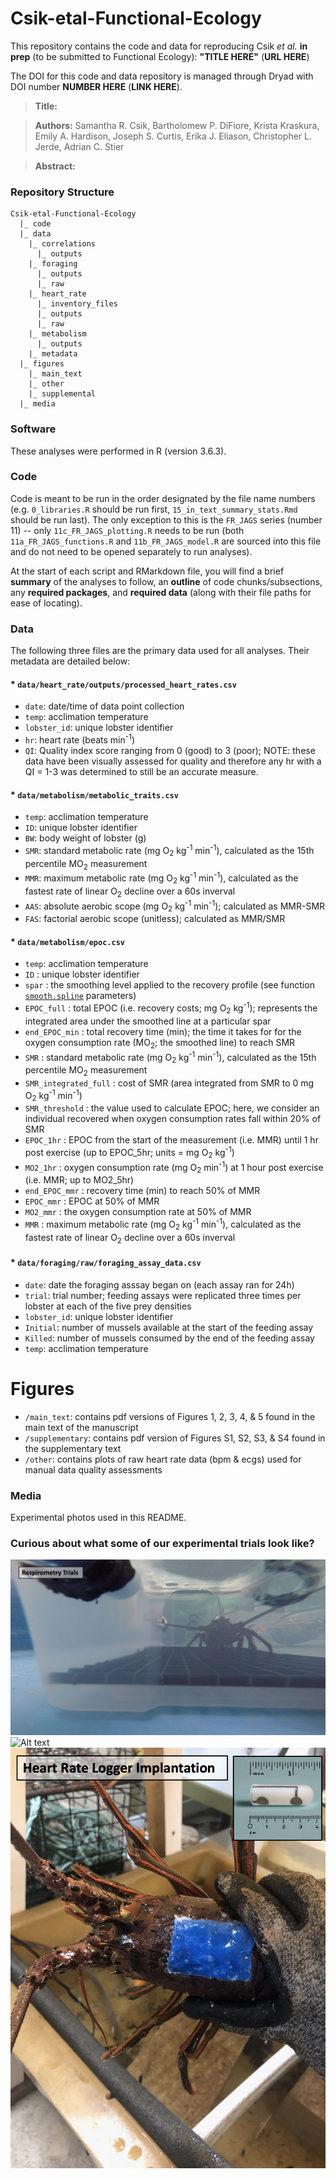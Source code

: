 # Csik-etal-Functional-Ecology

This repository contains the code and data for reproducing Csik *et al.* **in prep** (to be submitted to Functional Ecology): **"TITLE HERE"** (**URL HERE**)

The DOI for this code and data repository is managed through Dryad with DOI number **NUMBER HERE** (**LINK HERE**).

> **Title:** 

> **Authors:** Samantha R. Csik, Bartholomew P. DiFiore, Krista Kraskura, Emily A. Hardison, Joseph S. Curtis, Erika J. Eliason, Christopher L. Jerde, Adrian C. Stier

> **Abstract:**  

### Repository Structure

```
Csik-etal-Functional-Ecology
  |_ code
  |_ data
    |_ correlations
      |_ outputs
    |_ foraging
      |_ outputs
      |_ raw
    |_ heart_rate
      |_ inventory_files
      |_ outputs
      |_ raw
    |_ metabolism
      |_ outputs
    |_ metadata
  |_ figures
    |_ main_text
    |_ other
    |_ supplemental
  |_ media
```

### Software

These analyses were performed in R (version 3.6.3).

### Code 

Code is meant to be run in the order designated by the file name numbers (e.g. `0_libraries.R` should be run first, `15_in_text_summary_stats.Rmd` should be run last). The only exception to this is the `FR_JAGS` series (number 11) -- only `11c_FR_JAGS_plotting.R` needs to be run (both `11a_FR_JAGS_functions.R` and `11b_FR_JAGS_model.R` are sourced into this file and do not need to be opened separately to run analyses).

At the start of each script and RMarkdown file, you will find a brief **summary** of the analyses to follow, an **outline** of code chunks/subsections, any **required packages**, and **required data** (along with their file paths for ease of locating).

### Data

The following three files are the primary data used for all analyses. Their metadata are detailed below: 

#### * `data/heart_rate/outputs/processed_heart_rates.csv`
* `date`: date/time of data point collection
* `temp`: acclimation temperature
* `lobster_id`: unique lobster identifier
* `hr`: heart rate (beats min<sup>-1</sup>) 
* `QI`: Quality index score ranging from 0 (good) to 3 (poor); NOTE: these data have been visually assessed for quality and therefore any hr with a QI = 1-3 was determined to still be an accurate measure.

#### * `data/metabolism/metabolic_traits.csv`
* `temp`: acclimation temperature
* `ID`: unique lobster identifier
* `BW`: body weight of lobster (g)
* `SMR`: standard metabolic rate (mg O<sub>2</sub> kg<sup>-1</sup> min<sup>-1</sup>), calculated as the 15th percentile MO<sub>2</sub> measurement
* `MMR`: maximum metabolic rate (mg O<sub>2</sub> kg<sup>-1</sup> min<sup>-1</sup>), calculated as the fastest rate of linear O<sub>2</sub> decline over a 60s inverval
* `AAS`: absolute aerobic scope (mg O<sub>2</sub> kg<sup>-1</sup> min<sup>-1</sup>); calculated as MMR-SMR
* `FAS`: factorial aerobic scope (unitless); calculated as MMR/SMR

#### * `data/metabolism/epoc.csv`
* `temp`: acclimation temperature
* `ID` : unique lobster identifier
* `spar` : the smoothing level applied to the recovery profile (see function [`smooth.spline`](https://www.rdocumentation.org/packages/stats/versions/3.6.2/topics/smooth.spline) parameters)
* `EPOC_full` : total EPOC (i.e. recovery costs; mg O<sub>2</sub> kg<sup>-1</sup>); represents the integrated area under the smoothed line at a particular spar
* `end_EPOC_min` : total recovery time (min); the time it takes for for the oxygen consumption rate (MO<sub>2</sub>; the smoothed line) to reach SMR
* `SMR` : standard metabolic rate (mg O<sub>2</sub> kg<sup>-1</sup> min<sup>-1</sup>), calculated as the 15th percentile MO<sub>2</sub> measurement
* `SMR_integrated_full` : cost of SMR (area integrated from SMR to 0 mg O<sub>2</sub> kg<sup>-1</sup> min<sup>-1</sup>)
* `SMR_threshold` : the value used to calculate EPOC; here, we consider an individual recovered when oxygen consumption rates fall within 20% of SMR
* `EPOC_1hr` : EPOC from the start of the measurement (i.e. MMR) until 1 hr post exercise (up to EPOC_5hr; units = mg O<sub>2</sub> kg<sup>-1</sup>)
* `MO2_1hr` : oxygen consumption rate (mg O<sub>2</sub> min<sup>-1</sup>) at 1 hour post exercise (i.e. MMR; up to MO2_5hr)
* `end_EPOC_mmr` : recovery time (min) to reach 50% of MMR
* `EPOC_mmr` : EPOC at 50% of MMR
* `MO2_mmr` : the oxygen consumption rate at 50% of MMR
* `MMR` : maximum metabolic rate (mg O<sub>2</sub> kg<sup>-1</sup> min<sup>-1</sup>), calculated as the fastest rate of linear O<sub>2</sub> decline over a 60s inverval

#### * `data/foraging/raw/foraging_assay_data.csv`
* `date`: date the foraging asssay began on (each assay ran for 24h)
* `trial`: trial number; feeding assays were replicated three times per lobster at each of the five prey densities
* `lobster_id`: unique lobster identifier 
* `Initial`: number of mussels available at the start of the feeding assay
* `Killed`: number of mussels consumed by the end of the feeding assay
* `temp`: acclimation temperature

# Figures

* `/main_text`: contains pdf versions of Figures 1, 2, 3, 4, & 5 found in the main text of the manuscript
* `/supplementary`: contains pdf version of Figures S1, S2, S3, & S4 found in the supplementary text
* `/other`: contains plots of raw heart rate data (bpm & ecgs) used for manual data quality assessments

### Media

Experimental photos used in this README.

### Curious about what some of our experimental trials look like?
![Alt text](/media/respirometry.png?raw=true "A lobster inside an intermittent-flow respirometry chamber" )
![Alt text](/media/foraging.png?raw=true "Munching on mussels during a foraging trial")
![Alt text](/media/heart.png?raw=true "Heart rate loggers are implanted under the carapace, then the incision is sealed using dental wax")
